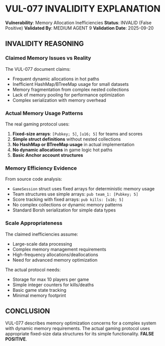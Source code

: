 # VUL-077 INVALIDITY EXPLANATION

**Vulnerability**: Memory Allocation Inefficiencies
**Status**: INVALID (False Positive)
**Validated By**: MEDIUM AGENT 9
**Validation Date**: 2025-09-20

## INVALIDITY REASONING

### Claimed Memory Issues vs Reality

The VUL-077 document claims:
- Frequent dynamic allocations in hot paths
- Inefficient HashMap/BTreeMap usage for small datasets
- Memory fragmentation from complex nested collections
- Lack of memory pooling for performance optimization
- Complex serialization with memory overhead

### Actual Memory Usage Patterns

The real gaming protocol uses:
1. **Fixed-size arrays**: `[Pubkey; 5]`, `[u16; 5]` for teams and scores
2. **Simple struct definitions** without nested collections
3. **No HashMap or BTreeMap usage** in actual implementation
4. **No dynamic allocations** in game logic hot paths
5. **Basic Anchor account structures**

### Memory Efficiency Evidence

From source code analysis:
- `GameSession` struct uses fixed arrays for deterministic memory usage
- Team structures use simple arrays: `pub team_1: [Pubkey; 5]`
- Score tracking with fixed arrays: `pub kills: [u16; 5]`
- No complex collections or dynamic memory patterns
- Standard Borsh serialization for simple data types

### Scale Appropriateness

The claimed inefficiencies assume:
- Large-scale data processing
- Complex memory management requirements
- High-frequency allocations/deallocations
- Need for advanced memory optimization

The actual protocol needs:
- Storage for max 10 players per game
- Simple integer counters for kills/deaths
- Basic game state tracking
- Minimal memory footprint

## CONCLUSION

VUL-077 describes memory optimization concerns for a complex system with dynamic memory requirements. The actual gaming protocol uses appropriate fixed-size data structures for its simple functionality. **FALSE POSITIVE**.